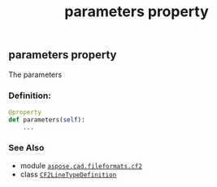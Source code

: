 ﻿---
title: parameters property
second_title: Aspose.CAD for Python via .NET API References
description: 
type: docs
weight: 50
url: /aspose.cad.fileformats.cf2/cf2linetypedefinition/parameters/
is_root: false
---

## parameters property


The parameters
### Definition:
```python
@property
def parameters(self):
    ...
```

### See Also
* module [`aspose.cad.fileformats.cf2`](../../)
* class [`CF2LineTypeDefinition`](/cad/python-net/aspose.cad.fileformats.cf2/cf2linetypedefinition)
